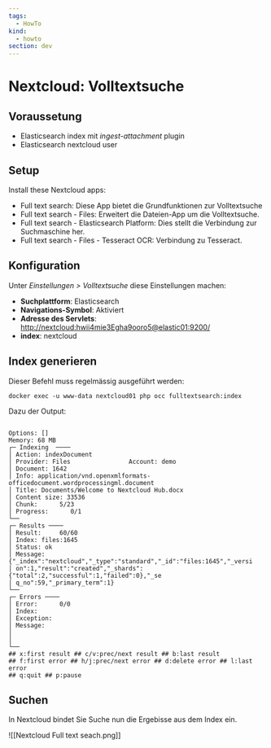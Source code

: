 ```yaml
---
tags:
  - HowTo
kind:
  - howto
section: dev
---
```


# Nextcloud: Volltextsuche

## Voraussetung

* Elasticsearch index mit *ingest-attachment* plugin
* Elasticsearch nextcloud user

## Setup

Install these Nextcloud apps:

* Full text search:  Diese App bietet die Grundfunktionen zur Volltextsuche
* Full text search - Files: Erweitert die Dateien-App um die Volltextsuche.
* Full text search - Elasticsearch Platform: Dies stellt die Verbindung zur Suchmaschine her.
* Full text search - Files - Tesseract OCR: Verbindung zu Tesseract.

## Konfiguration

Unter *Einstellungen > Volltextsuche* diese Einstellungen machen:

* **Suchplattform**: Elasticsearch
* **Navigations-Symbol**: Aktiviert
* **Adresse des Servlets**: <http://nextcloud:hwii4mie3Egha9ooro5@elastic01:9200/>
* **index**: nextcloud

## Index generieren

Dieser Befehl muss regelmässig ausgeführt werden:

`docker exec -u www-data nextcloud01 php occ fulltextsearch:index`

Dazu der Output:

```

Options: []
Memory: 68 MB
┌─ Indexing  ────
│ Action: indexDocument
│ Provider: Files                Account: demo
│ Document: 1642
│ Info: application/vnd.openxmlformats-officedocument.wordprocessingml.document
│ Title: Documents/Welcome to Nextcloud Hub.docx
│ Content size: 33536
│ Chunk:      5/23
│ Progress:      0/1
└──
┌─ Results ────
│ Result:     60/60
│ Index: files:1645
│ Status: ok
│ Message: {"_index":"nextcloud","_type":"standard","_id":"files:1645","_versi
│ on":1,"result":"created","_shards":{"total":2,"successful":1,"failed":0},"_se
│ q_no":59,"_primary_term":1}
└──
┌─ Errors ────
│ Error:      0/0
│ Index:
│ Exception:
│ Message:
│
│
└──
## x:first result ## c/v:prec/next result ## b:last result
## f:first error ## h/j:prec/next error ## d:delete error ## l:last error
## q:quit ## p:pause
```

## Suchen

In Nextcloud bindet Sie Suche nun die Ergebisse aus dem Index ein.

![[Nextcloud Full text seach.png]]